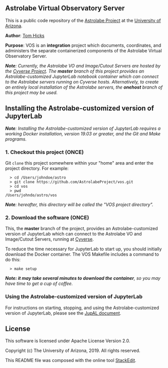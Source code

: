 ﻿
## Astrolabe Virtual Observatory Server

This is a public code repository of the [Astrolabe Project](http://astrolabe.arizona.edu/) at the [University of Arizona](http://www.arizona.edu).

**Author**: [Tom Hicks](https://github.com/hickst)

**Purpose**: VOS is an **integration** project which documents, coordinates, and administers the separate containerized components of the Astrolabe Virtual Observatory Server.

***Note**: Currently, the Astrolabe VO and Image/Cutout Servers are hosted by the [Cyverse Project](http://cyverse.org). The **master** branch of this project provides an Astrolabe-customized JupyterLab notebook container which can connect to the Astrolabe servers running on Cyverse hosts. Alternatively, to create an entirely local installation of the Astrolabe servers, the **onehost** branch of this project may be used.*


## Installing the Astrolabe-customized version of JupyterLab

***Note**: Installing the Astrolabe-customized version of JupyterLab requires a working Docker installation, version 19.03 or greater, and the Git and Make programs.*


### 1. Checkout this project (ONCE)

Git `clone` this project somewhere within your "home" area and enter the project directory. For example:
```
  > cd /Users/johndoe/astro
  > git clone https://github.com/AstrolabeProject/vos.git
  > cd vos
  > pwd
/Users/johndo/astro/vos
```

***Note**: hereafter, this directory will be called the "VOS project directory".*


### 2. Download the software (ONCE)

This, the **master** branch of the project, provides an Astrolabe-customized version of JupyterLab which can connect to the Astrolabe VO and Image/Cutout Servers, running at [Cyverse](http://cyverse.org).

To reduce the time necessary for JupyterLab to start up, you should initially download the Docker container. The VOS Makefile includes a command to do this:
```
  > make setup
```
***Note: it may take several minutes to download the container**, so you may have time to get a cup of coffee.*


### Using the Astrolabe-customized version of JupyterLab

For instructions on starting, stopping, and using the Astrolabe-customized version of JupyterLab, please see the [JupAL document](https://github.com/AstrolabeProject/vos/blob/master/docs/JupAL.md).


## License

This software is licensed under Apache License Version 2.0.

Copyright (c) The University of Arizona, 2019. All rights reserved.

This README file was composed with the online tool [StackEdit](https://stackedit.io/).
